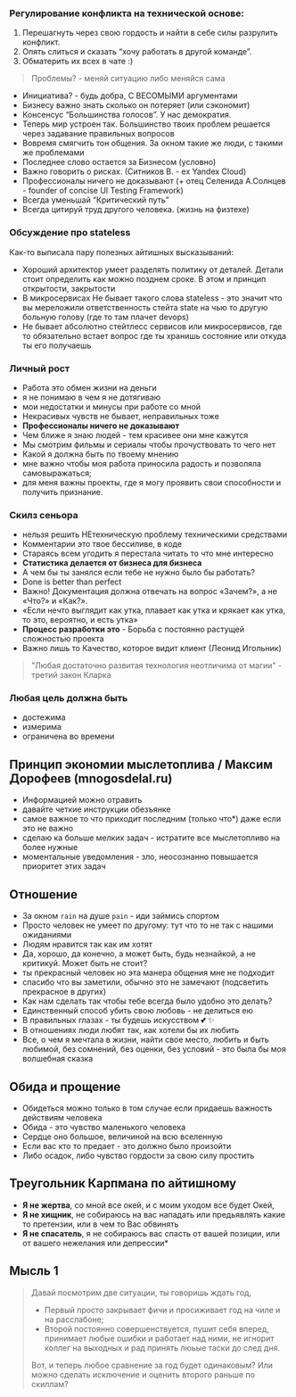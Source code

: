 ### Регулирование конфликта на технической основе: 
1. Перешагнуть через свою гордость и найти в себе силы разрулить конфликт. 
2. Опять слиться и сказать “хочу работать в другой команде”. 
3. Обматерить их всех в чате :)

> Проблемы? - меняй ситуацию либо меняйся сама

- Инициатива? - будь добра, С ВЕСОМЫМИ аргументами
- Бизнесу важно знать сколько он потеряет (или сэкономит)
- Консенсус “Большинства голосов”. У нас демократия.
- Теперь мир устроен так. Большинство твоих проблем решается через задавание правильных вопросов
- Вовремя смягчить тон общения. За окном такие же люди, с такими же проблемами
- Последнее слово остается за Бизнесом (условно) 
- Важно говорить о рисках. (Ситников В. - ex Yandex Cloud)
- Профессионалы ничего не доказывают (+ отец Селенида А.Солнцев - founder of concise UI Testing Framework)
- Всегда уменьшай “Критический путь”
- Всегда цитируй труд другого человека. (жизнь на физтехе)

### Обсуждение про stateless
Как-то выписала пару полезных айтишных высказываний:

- Хороший архитектор умеет разделять политику от деталей. Детали стоит определить как можно позднем сроке. В этом и принцип открытости, закрытости
- В микросервисах Не бывает такого слова stateless - это значит что вы мереложили ответственность стейта state на чью то другую больную голову (где то там плачет devops)
- Не бывает абсолютно стейтлесс сервисов или микросервисов, где то обязательно встает вопрос где ты хранишь состояние или откуда ты его получаешь

### Личный рост
- Работа это обмен жизни на деньги
- я не понимаю в чем я не дотягиваю
- мои недостатки и минусы при работе со мной
- Некрасивых чувств не бывает, неправильных тоже
- **Профессионалы ничего не доказывают**
- Чем ближе я знаю людей - тем красивее они мне кажутся
- Мы смотрим фильмы и сериалы чтобы прочуствовать то чего нет
- Какой я должна быть по твоему мнению
- мне важно чтобы моя работа приносила радость и позволяла самовыражаться;
- для меня важны проекты, где я могу проявить свои способности и получить признание.

### Скилз сеньора
- нельзя решить НЕтехническую проблему техническими средствами
- Комментарии это твое бессиливе, в коде
- Стараясь всем угодить я перестала читать то что мне интересно
- **Статистика делается от бизнеса для бизнеса**
- А чем бы ты занялся если тебе не нужно было бы работать?
- Done is better than perfect
- Важно! Документация должна отвечать на вопрос «Зачем?», а не «Что?» и «Как?».
- «Если нечто выглядит как утка, плавает как утка и крякает как утка, то это, вероятно, и есть утка»
- **Процесс разработки это** - Борьба с постоянно растущей сложностью проекта
- Важно лишь то Качество, которое видит клиент (Леонид Игольник)

> "Любая достаточно развитая технология неотличима от магии" - третий закон Кларка

### Любая цель должна быть
- достежима
- измерима
- ограничена во времени

## Принцип экономии мыслетоплива / Максим Дорофеев (mnogosdelal.ru)
- Информацией можно отравить
- давайте четкие инструкции обезъянке
- самое важное то что приходит последним (только что*) даже если это не важно
- сделаю ка больше мелких задач - истратите все мыслетопливо на более нужные
- моментальные уведомления - зло, неосознанно повышается приоритет этих задач

## Отношение
- За окном `rain` на душе `pain` - иди займись спортом
- Просто человек не умеет по другому: тут что то не так с нашими ожиданиями
- Людям нравится так как им хотят
- Да, хорошо, да конечно, а может быть, будь незнайкой, а не критикуй. Может быть не стоит?
- ты прекрасный человек но эта манера общения мне не подходит
- спасибо что вы заметили, обычно это не замечают (подсветить прекрасное в других)
- Как нам сделать так чтобы тебе всегда было удобно это делать?
- Единственный способ убить свою любовь - не делиться ею
- В правильных глазах - ты будешь искусством 💕 ✨
- В отношениях люди любят так, как хотели бы их любить
- Все, о чем я мечтала в жизни, найти свое место, любить и быть любимой, без сомнений, без оценки, без условий - это была бы моя волшебная сказка

## Обида и прощение
- Обидеться можно только в том случае если придаешь важность действиям человека
- Обида - это чувство маленького человека
- Сердце оно большое, величиной на всю вселенную
- Если вас кто то предает - это должно было произойти
- Либо осадок, либо чувство гордости за свою силу простить

## Треугольник Карпмана по айтишному

- **Я не жертва**, со мной все окей, и с моим уходом все будет Окей,
- **Я не хищник**, не собираюсь на вас нападать или предьявлять какие то претензии, или в чем то Вас обвинять
- **Я не спасатель**, я не собираюсь вас спасть от вашей позиции, или от вашего нежелания или депрессии*

## Мысль 1

> Давай посмотрим две ситуации, ты говоришь ждать год,
> - Первый просто закрывает фичи и просиживает год на чиле и на расслабоне;
> - Второй постоянно совершенствуется, пушит себя вперед, принимает любые ошибки и работает над ними, не игнорит коллег на выходных и рад принять люьые таски до след дня.
> 
> Вот, и теперь любое сравнение за год будет одинаковым? Или можно сделать исключение и оценить второго раньше по скиллам?


